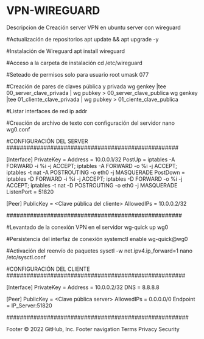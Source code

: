 # VPN-WIREGUARD
Descripcion de Creación server VPN en ubuntu server con wireguard

#Actualización de repositorios
apt update && apt upgrade -y

#Instalación de Wireguard
apt install wireguard

#Acceso a la carpeta de instalación
cd /etc/wireguard

#Seteado de permisos solo para usuario root
umask 077

#Creación de pares de claves pública y privada
wg genkey |tee 00_server_clave_privada | wg pubkey > 00_server_clave_publica
wg genkey |tee 01_cliente_clave_privada | wg pubkey > 01_ciente_clave_publica

#Listar interfaces de red
ip addr

#Creación de archivo de texto con configuración del servidor
nano wg0.conf

#CONFIGURACIÓN DEL SERVER
###################################################

[Interface]
PrivateKey = <Clave privada del server>
Address = 10.0.0.1/32
PostUp = iptables -A FORWARD -i %i -j ACCEPT; iptables -A FORWARD -o %i -j ACCEPT; iptables -t nat -A POSTROUTING -o eth0 -j MASQUERADE
PostDown = iptables -D FORWARD -i %i -j ACCEPT; iptables -D FORWARD -o %i -j ACCEPT; iptables -t nat -D POSTROUTING -o eth0 -j MASQUERADE
ListenPort = 51820

[Peer]
PublicKey = <Clave pública del cliente>
AllowedIPs = 10.0.0.2/32

####################################################

#Levantado de la conexión VPN en el servidor
wg-quick up wg0

#Persistencia del interfaz de conexión
systemctl enable wg-quick@wg0

#Activación del reenvío de paquetes
sysctl -w net.ipv4.ip_forward=1
nano /etc/sysctl.conf


#CONFIGURACIÓN DEL CLIENTE 
#####################################################

[Interface]
PrivateKey = <Clave privada cliente>
Address = 10.0.0.2/32
DNS = 8.8.8.8

[Peer]
PublicKey = <Clave pública server>
AllowedIPs = 0.0.0.0/0
Endpoint = IP_Server:51820

######################################################

Footer
© 2022 GitHub, Inc.
Footer navigation
Terms
Privacy
Security
